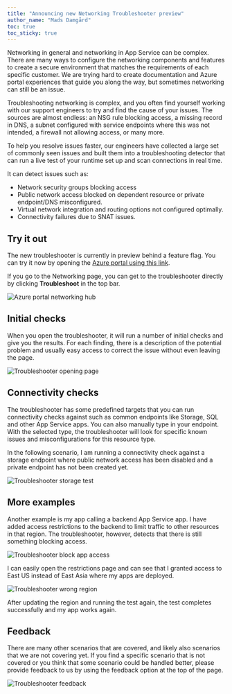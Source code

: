 ```yaml
---
title: "Announcing new Networking Troubleshooter preview"
author_name: "Mads Damgård"
toc: true
toc_sticky: true
---
```


Networking in general and networking in App Service can be complex. There are many ways to configure the networking components and features to create a secure environment that matches the requirements of each specific customer. We are trying hard to create documentation and Azure portal experiences that guide you along the way, but sometimes networking can still be an issue.

Troubleshooting networking is complex, and you often find yourself working with our support engineers to try and find the cause of your issues. The sources are almost endless: an NSG rule blocking access, a missing record in DNS, a subnet configured with service endpoints where this was not intended, a firewall not allowing access, or many more.

To help you resolve issues faster, our engineers have collected a large set of commonly seen issues and built them into a troubleshooting detector that can run a live test of your runtime set up and scan connections in real time.

It can detect issues such as:

* Network security groups blocking access
* Public network access blocked on dependent resource or private endpoint/DNS misconfigured.
* Virtual network integration and routing options not configured optimally.
* Connectivity failures due to SNAT issues.

## Try it out

The new troubleshooter is currently in preview behind a feature flag. You can try it now by opening the [Azure portal using this link](https://portal.azure.com/?websitesextension_ext=asd.NetworkTroubleshooterV2%3Dtrue#home).

If you go to the Networking page, you can get to the troubleshooter directly by clicking **Troubleshoot** in the top bar.

![Azure portal networking hub]({{site.baseurl}}/media/2025/02/open-network-troubleshooter.png)

## Initial checks

When you open the troubleshooter, it will run a number of initial checks and give you the results. For each finding, there is a description of the potential problem and usually easy access to correct the issue without even leaving the page.

![Troubleshooter opening page]({{site.baseurl}}/media/2025/02/nwt-configure-settings.png)

## Connectivity checks

The troubleshooter has some predefined targets that you can run connectivity checks against such as common endpoints like Storage, SQL and other App Service apps. You can also manually type in your endpoint. With the selected type, the troubleshooter will look for specific known issues and misconfigurations for this resource type.

In the following scenario, I am running a connectivity check against a storage endpoint where public network access has been disabled and a private endpoint has not been created yet.

![Troubleshooter storage test]({{site.baseurl}}/media/2025/02/nwt-storage-test.png)

## More examples

Another example is my app calling a backend App Service app. I have added access restrictions to the backend to limit traffic to other resources in that region. The troubleshooter, however, detects that there is still something blocking access.

![Troubleshooter block app access]({{site.baseurl}}/media/2025/02/nwt-block-app-access.png)

I can easily open the restrictions page and can see that I granted access to East US instead of East Asia where my apps are deployed.

![Troubleshooter wrong region]({{site.baseurl}}/media/2025/02/nwt-wrong-region.png)

After updating the region and running the test again, the test completes successfully and my app works again.

## Feedback

There are many other scenarios that are covered, and likely also scenarios that we are not covering yet. If you find a specific scenario that is not covered or you think that some scenario could be handled better, please provide feedback to us by using the feedback option at the top of the page.

![Troubleshooter feedback]({{site.baseurl}}/media/2025/02/nwt-feedback.png)